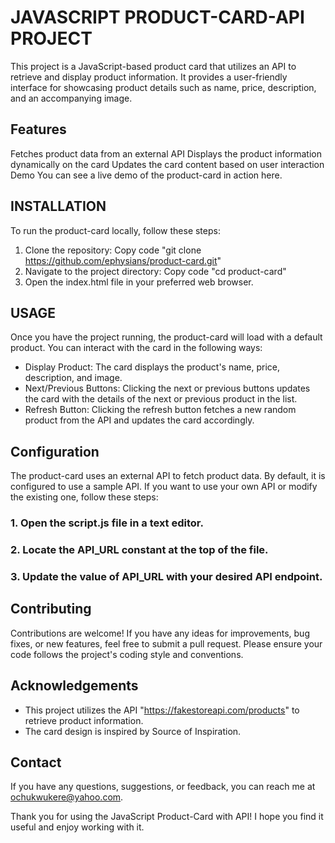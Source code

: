 #                               JAVASCRIPT PRODUCT-CARD-API  PROJECT
This project is a JavaScript-based product card that utilizes an API to retrieve and display product information.
It provides a user-friendly interface for showcasing product details such as name, price, description, and an accompanying image.

##            Features
Fetches product data from an external API
Displays the product information dynamically on the card
Updates the card content based on user interaction
Demo
You can see a live demo of the product-card in action here.

##           INSTALLATION
To run the product-card locally, follow these steps:

1. Clone the repository: Copy code  "git clone https://github.com/ephysians/product-card.git" 
2. Navigate to the project directory: Copy code "cd product-card"
3. Open the index.html file in your preferred web browser.

##             USAGE
Once you have the project running, the product-card will load with a default product. You can interact with the card in the 
following ways:

* Display Product: The card displays the product's name, price, description, and image.
* Next/Previous Buttons: Clicking the next or previous buttons updates the card with the details of the next or previous product 
  in the list.
* Refresh Button: Clicking the refresh button fetches a new random product from the API and updates the card accordingly.


##    Configuration
The product-card uses an external API to fetch product data. By default, it is configured to use a sample API. 
If you want to use your own API or modify the existing one, follow these steps:

### 1. Open the script.js file in a text editor.
### 2. Locate the API_URL constant at the top of the file.
### 3. Update the value of API_URL with your desired API endpoint.

##      Contributing
Contributions are welcome! If you have any ideas for improvements, bug fixes, or new features, feel free to submit a pull request.
Please ensure your code follows the project's coding style and conventions.

##      Acknowledgements
* This project utilizes the API "https://fakestoreapi.com/products" to retrieve product information.
* The card design is inspired by Source of Inspiration.

##      Contact
If you have any questions, suggestions, or feedback, you can reach me at ochukwukere@yahoo.com.

Thank you for using the JavaScript Product-Card with API! I hope you find it useful and enjoy working with it.
